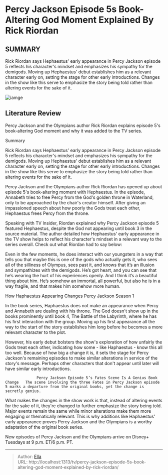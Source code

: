 # Percy Jackson Episode 5s Book-Altering God Moment Explained By Rick Riordan


## SUMMARY 



  Rick Riordan says Hephaestus&#39; early appearance in Percy Jackson episode 5 reflects his character&#39;s mindset and emphasizes his sympathy for the demigods.   Moving up Hephaestus&#39; debut establishes him as a relevant character early on, setting the stage for other early introductions.   Changes in the show like this serve to emphasize the story being told rather than altering events for the sake of it.  

![iamge](https://static1.srcdn.com/wordpress/wp-content/uploads/2024/01/screen-shot-2024-01-10-at-10-15-01-am.jpg)

## Literature Review
Percy Jackson and the Olympians author Rick Riordan explains episode 5&#39;s book-altering God moment and why it was added to the TV series.





Summary

  Rick Riordan says Hephaestus&#39; early appearance in Percy Jackson episode 5 reflects his character&#39;s mindset and emphasizes his sympathy for the demigods.   Moving up Hephaestus&#39; debut establishes him as a relevant character early on, setting the stage for other early introductions.   Changes in the show like this serve to emphasize the story being told rather than altering events for the sake of it.  







Percy Jackson and the Olympians author Rick Riordan has opened up about episode 5&#39;s book-altering moment with Hephaestus. In the episode, Annabeth tries to free Percy from the God&#39;s golden throne in Waterland, only to be approached by the chair&#39;s creator himself. After giving an impassioned speech about how poorly the Gods treat each other, Hephaestus frees Percy from the throne.

Speaking with TV Insider, Riordan explained why Percy Jackson episode 5 featured Hephaestus, despite the God not appearing until book 3 in the source material. The author detailed how Hephaestus&#39; early appearance in the TV show helps to reflect his character&#39;s mindset in a relevant way to the series overall. Check out what Riordan had to say below:


Even in the few moments, he does interact with our youngsters in a way that tells you that maybe this is one of the gods who actually gets it, who sees all of the silliness of Olympus, sees past it, and knows that it’s an illusion and sympathizes with the demigods. He’s got heart, and you can see that he’s wearing the hurt of his experiences openly. And I think it’s a beautiful thing about him. He’s somehow an immortal, all powerful, but also he is in a way fragile, and that makes him somehow more human.






 How Haphaestus Appearing Changes Percy Jackson Season 1 
          

In the book series, Haphaestus does not make an appearance when Percy and Annabeth are dealing with his throne. The God doesn&#39;t show up in the books prominently until book 4, The Battle of the Labyrinth, where he has his first interaction with the group. Moving up his first appearance all the way to the start of the story establishes him long before he becomes a more relevant character to the plot.

However, his early debut bolsters the show&#39;s exploration of how unfairly the Gods treat each other, indicating how some - like Haphaestus - know this all too well. Because of how big a change it is, it sets the stage for Percy Jackson&#39;s remaining episodes to make similar alterations in service of the story&#39;s message. Perhaps other characters that don&#39;t appear until later will have similar early introductions.




                  Percy Jackson Episode 5’s Fates Scene Is A Genius Book Change   The scene involving the three Fates in Percy Jackson episode 5 marks a departure from the original books, yet the change is secretly genius.    

What makes the changes in the show work is that, instead of altering events for the sake of it, they&#39;re changed to further emphasize the story being told. Major events remain the same while minor alterations make them more engaging or thematically relevant. This is why additions like Haphaestus&#39; early appearance proves Percy Jackson and the Olympians is a worthy adaptation of the original book series.



New episodes of Percy Jackson and the Olympians arrive on Disney&#43; Tuesdays at 9 p.m. ET/6 p.m. PT.






---

> Author: [Ella](https://instagram.hk.cn/)  
> URL: http://localhost:1313/tv/percy-jackson-episode-5s-book-altering-god-moment-explained-by-rick-riordan/  

